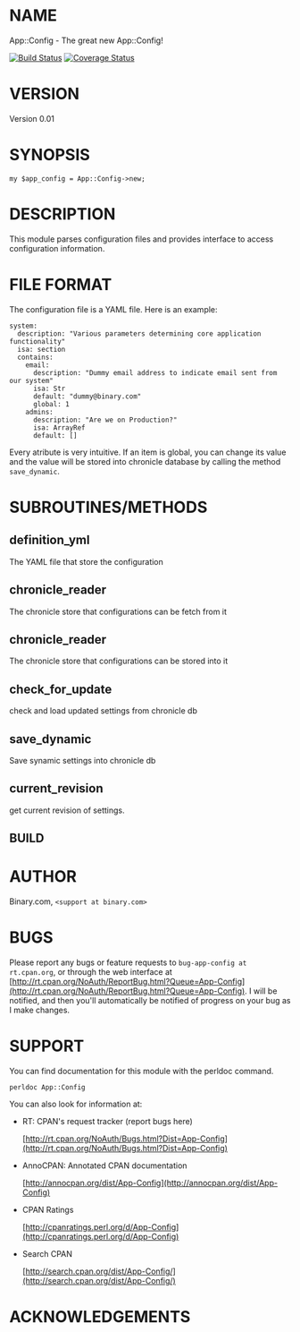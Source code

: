 # NAME

App::Config - The great new App::Config!


[![Build Status](https://travis-ci.org/binary-com/perl-Cache-RedisDB.svg?branch=master)](https://travis-ci.org/binary-com/perl-Cache-RedisDB)
[![Coverage Status](https://coveralls.io/repos/binary-com/perl-Cache-RedisDB/badge.png?branch=master)](https://coveralls.io/r/binary-com/perl-Cache-RedisDB?branch=master)

# VERSION

Version 0.01

# SYNOPSIS

    my $app_config = App::Config->new;

# DESCRIPTION

This module parses configuration files and provides interface to access
configuration information.

# FILE FORMAT

The configuration file is a YAML file. Here is an example:

    system:
      description: "Various parameters determining core application functionality"
      isa: section
      contains:
        email:
          description: "Dummy email address to indicate email sent from our system"
          isa: Str
          default: "dummy@binary.com"
          global: 1
        admins:
          description: "Are we on Production?"
          isa: ArrayRef
          default: []

Every atribute is very intuitive. If an item is global, you can change its value and the value will be stored into chronicle database by calling the method `save_dynamic`.

# SUBROUTINES/METHODS

## definition\_yml

The YAML file that store the configuration

## chronicle\_reader

The chronicle store that configurations can be fetch from it

## chronicle\_reader

The chronicle store that configurations can be stored into it

## check\_for\_update

check and load updated settings from chronicle db

## save\_dynamic

Save synamic settings into chronicle db

## current\_revision

get current revision of settings.

## BUILD

# AUTHOR

Binary.com, `<support at binary.com>`

# BUGS

Please report any bugs or feature requests to `bug-app-config at rt.cpan.org`, or through
the web interface at [http://rt.cpan.org/NoAuth/ReportBug.html?Queue=App-Config](http://rt.cpan.org/NoAuth/ReportBug.html?Queue=App-Config).  I will be notified, and then you'll
automatically be notified of progress on your bug as I make changes.

# SUPPORT

You can find documentation for this module with the perldoc command.

    perldoc App::Config

You can also look for information at:

- RT: CPAN's request tracker (report bugs here)

    [http://rt.cpan.org/NoAuth/Bugs.html?Dist=App-Config](http://rt.cpan.org/NoAuth/Bugs.html?Dist=App-Config)

- AnnoCPAN: Annotated CPAN documentation

    [http://annocpan.org/dist/App-Config](http://annocpan.org/dist/App-Config)

- CPAN Ratings

    [http://cpanratings.perl.org/d/App-Config](http://cpanratings.perl.org/d/App-Config)

- Search CPAN

    [http://search.cpan.org/dist/App-Config/](http://search.cpan.org/dist/App-Config/)

# ACKNOWLEDGEMENTS
